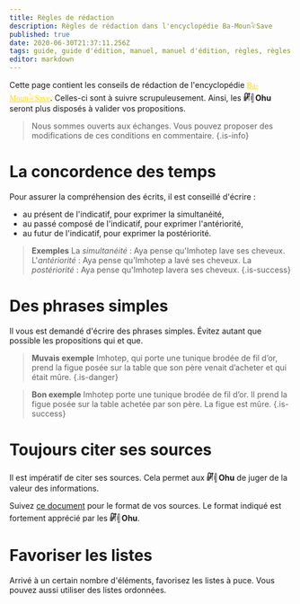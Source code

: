 ```yaml
---
title: Règles de rédaction
description: Règles de rédaction dans l'encyclopédie Ba-Moun𓅝Save
published: true
date: 2020-06-30T21:37:11.256Z
tags: guide, guide d'édition, manuel, manuel d'édition, règles, règles de rédaction, manuel de rédaction, guide de rédaction, règles du scribe, manuel du scribe
editor: markdown
---
```


Cette page contient les conseils de rédaction de l'encyclopédie <a href="/fr/home" style="font-family:'Yatra One', 'PT-Serif', serif;color: gold" >Ba-Moun𓅝Save</a>. Celles-ci sont à suivre scrupuleusement. Ainsi, les **𓏞𓏜 Ohu** seront plus disposés à valider vos propositions.

> Nous sommes ouverts aux échanges. Vous pouvez proposer des modifications de ces conditions en commentaire.
{.is-info}


# La concordence des temps

Pour assurer la compréhension des écrits, il est conseillé d'écrire :

- au présent de l'indicatif, pour exprimer la simultanéité,
- au passé composé de l'indicatif, pour exprimer l'antériorité,
- au futur de l'indicatif, pour exprimer la postériorité.

> **Exemples**
> La *simultanéité* : Aya pense qu'Imhotep lave ses cheveux.
> L'*antériorité* : Aya pense qu'Imhotep a lavé ses cheveux.
> La *postériorité* : Aya pense qu'Imhotep lavera ses cheveux.
{.is-success}

# Des phrases simples

Il vous est demandé d'écrire des phrases simples. Évitez autant que possible les propositions qui et que.

> **Muvais exemple**
> Imhotep, qui porte une tunique brodée de fil d’or, prend la figue posée sur la table que son père venait d’acheter et qui était mûre.
{.is-danger}

> **Bon exemple**
> Imhotep porte une tunique brodée de fil d’or. Il prend la figue posée sur la table achetée par son père. La figue est mûre.
{.is-success}

# Toujours citer ses sources

Il est impératif de citer ses sources. Cela permet aux **𓏞𓏜 Ohu** de juger de la valeur des informations.

Suivez [ce document](https://www.reseau-canope.fr/savoirscdi/centre-de-ressources/fonds-documentaire-acquisition-traitement/le-traitement-documentaire/citer-ses-sources-et-presenter-une-bibliographie-lycee.html) pour le format de vos sources. Le format indiqué est fortement apprécié par les **𓏞𓏜 Ohu**.

# Favoriser les listes

Arrivé à un certain nombre d'éléments, favorisez les listes à puce. Vous pouvez aussi utiliser des listes ordonnées.
